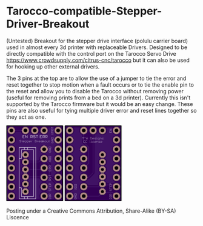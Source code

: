 # Tarocco-compatible-Stepper-Driver-Breakout
(Untested) Breakout for the stepper drive interface (polulu carrier board) used in almost every 3d printer with replaceable Drivers.
Designed to be directly compatible with the control port on the Tarocco Servo Drive https://www.crowdsupply.com/citrus-cnc/tarocco but it can also be used for hooking up other external drivers.

The 3 pins at the top are to allow the use of a jumper to tie the error and reset together to stop motion when a fault occurs or to tie the enable pin to the reset and allow you to disable the Tarocco without removing power (useful for removing prints from a bed on a 3d printer). Currently this isn't supported by the Tarocco firmware but it would be an easy change. These pins are also useful for tying multiple driver error and reset lines together so they act as one.

![Top](Images/Top.png)
![Top](Images/Bottom.png)

Posting under a Creative Commons Attribution, Share-Alike (BY-SA) Liscence 
